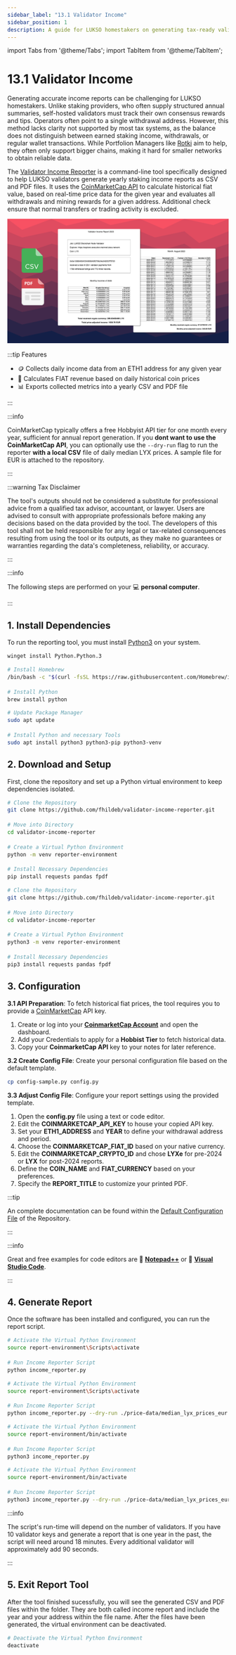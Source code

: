 ```yaml
---
sidebar_label: "13.1 Validator Income"
sidebar_position: 1
description: A guide for LUKSO homestakers on generating tax-ready validator income reports using the Validator Income Reporter tool and CoinMarketCap API.
---
```


import Tabs from '@theme/Tabs';
import TabItem from '@theme/TabItem';

# 13.1 Validator Income

Generating accurate income reports can be challenging for LUKSO homestakers. Unlike staking providers, who often supply structured annual summaries, self-hosted validators must track their own consensus rewards and tips. Operators often point to a single withdrawal address. However, this method lacks clarity not supported by most tax systems, as the balance does not distinguish between earned staking income, withdrawals, or regular wallet transactions. While Portfolion Managers like [Rotki](https://rotki.com/) aim to help, they often only support bigger chains, making it hard for smaller networks to obtain reliable data.

The [Validator Income Reporter](https://github.com/fhildeb/validator-income-reporter) is a command-line tool specifically designed to help LUKSO validators generate yearly staking income reports as CSV and PDF files. It uses the [CoinMarketCap API](https://coinmarketcap.com/api/documentation/v1/) to calculate historical fiat value, based on real-time price data for the given year and evaluates all withdrawals and mining rewards for a given address. Additional check ensure that normal transfers or trading activity is excluded.

![Income Reporter Preview](/img/guides/reports/income-reporter.png)

:::tip Features

- 🪙 Collects daily income data from an ETH1 address for any given year
- 💸 Calculates FIAT revenue based on daily historical coin prices
- 📊 Exports collected metrics into a yearly CSV and PDF file

:::

:::info

CoinMarketCap typically offers a free Hobbyist API tier for one month every year, sufficient for annual report generation. If you **dont want to use the CoinMarketCap API**, you can optionally use the `--dry-run` flag to run the reporter **with a local CSV** file of daily median LYX prices. A sample file for EUR is attached to the repository.

:::

:::warning Tax Disclaimer

The tool's outputs should not be considered a substitute for professional advice from a qualified tax advisor, accountant, or lawyer. Users are advised to consult with appropriate professionals before making any decisions based on the data provided by the tool. The developers of this tool shall not be held responsible for any legal or tax-related consequences resulting from using the tool or its outputs, as they make no guarantees or warranties regarding the data's completeness, reliability, or accuracy.

:::

:::info

The following steps are performed on your 💻 **personal computer**.

:::

## 1. Install Dependencies

To run the reporting tool, you must install [Python3](https://www.python.org/) on your system.

<Tabs groupId="os">
  <TabItem value="windows" label="Windows" default>

```sh
winget install Python.Python.3
```

</TabItem> <TabItem value="mac" label="Mac">

```sh
# Install Homebrew
/bin/bash -c "$(curl -fsSL https://raw.githubusercontent.com/Homebrew/install/HEAD/install.sh)"

# Install Python
brew install python
```

</TabItem>
<TabItem value="linux" label="Linux">

```sh
# Update Package Manager
sudo apt update

# Install Python and necessary Tools
sudo apt install python3 python3-pip python3-venv
```

</TabItem>
</Tabs>

## 2. Download and Setup

First, clone the repository and set up a Python virtual environment to keep dependencies isolated.

<Tabs groupId="os">
  <TabItem value="windows" label="Windows" default>

```sh
# Clone the Repository
git clone https://github.com/fhildeb/validator-income-reporter.git

# Move into Directory
cd validator-income-reporter

# Create a Virtual Python Environment
python -m venv reporter-environment

# Install Necessary Dependencies
pip install requests pandas fpdf
```

</TabItem> <TabItem value="mac-linux" label="Mac and Linux">

```sh
# Clone the Repository
git clone https://github.com/fhildeb/validator-income-reporter.git

# Move into Directory
cd validator-income-reporter

# Create a Virtual Python Environment
python3 -m venv reporter-environment

# Install Necessary Dependencies
pip3 install requests pandas fpdf
```

</TabItem>
</Tabs>

## 3. Configuration

**3.1 API Preparation**: To fetch historical fiat prices, the tool requires you to provide a [CoinMarketCap](https://coinmarketcap.com/api/) API key.

1. Create or log into your [**CoinmarketCap Account**](https://coinmarketcap.com/api/) and open the dashboard.
2. Add your Credentials to apply for a **Hobbist Tier** to fetch historical data.
3. Copy your **CoinmarketCap API** key to your notes for later reference.

**3.2 Create Config File**: Create your personal configuration file based on the default template.

```bash
cp config-sample.py config.py
```

**3.3 Adjust Config File**: Configure your report settings using the provided template.

1. Open the **config.py** file using a text or code editor.
2. Edit the **COINMARKETCAP_API_KEY** to house your copied API key.
3. Set your **ETH1_ADDRESS** and **YEAR** to define your withdrawal address and period.
4. Choose the **COINMARKETCAP_FIAT_ID** based on your native currency.
5. Edit the **COINMARKETCAP_CRYPTO_ID** and chose **LYXe** for pre-2024 or **LYX** for post-2024 reports.
6. Define the **COIN_NAME** and **FIAT_CURRENCY** based on your preferences.
7. Specify the **REPORT_TITLE** to customize your printed PDF.

:::tip

An complete documentation can be found within the [Default Configuration File](https://github.com/fhildeb/validator-income-reporter/blob/main/config-sample.py) of the Repository.

:::

:::info

Great and free examples for code editors are 🦎 [**Notepad++**](https://notepad-plus-plus.org/) or 🔹 [**Visual Studio Code**](https://code.visualstudio.com/).

:::

## 4. Generate Report

Once the software has been installed and configured, you can run the report script.

<Tabs groupId="os">
  <TabItem value="windows" label="Windows" default>

<Tabs groupId="prices">
  <TabItem value="api" label="CoinMarketCap API" default>

```bash
# Activate the Virtual Python Environment
source report-environment\Scripts\activate

# Run Income Reporter Script
python income_reporter.py
```

</TabItem> <TabItem value="local" label="Local CSV">

```bash
# Activate the Virtual Python Environment
source report-environment\Scripts\activate

# Run Income Reporter Script
python income_reporter.py --dry-run ./price-data/median_lyx_prices_eur.csv
```

</TabItem>
</Tabs>

</TabItem> <TabItem value="mac-linux" label="Mac and Linux">

<Tabs groupId="prices">
  <TabItem value="api" label="CoinMarketCap API" default>

```bash
# Activate the Virtual Python Environment
source report-environment/bin/activate

# Run Income Reporter Script
python3 income_reporter.py
```

</TabItem> <TabItem value="local" label="Local CSV">

```bash
# Activate the Virtual Python Environment
source report-environment/bin/activate

# Run Income Reporter Script
python3 income_reporter.py --dry-run ./price-data/median_lyx_prices_eur.csv
```

</TabItem>
</Tabs>

</TabItem>
</Tabs>

:::info

The script's run-time will depend on the number of validators. If you have 10 validator keys and generate a report that is one year in the past, the script will need around 18 minutes. Every additional validator will approximately add 90 seconds.

:::

## 5. Exit Report Tool

After the tool finished sucessfully, you will see the generated CSV and PDF files within the folder. They are both called income report and include the year and your address within the file name. After the files have been generated, the virtual environment can be deactivated.

```bash
# Deactivate the Virtual Python Environment
deactivate
```
